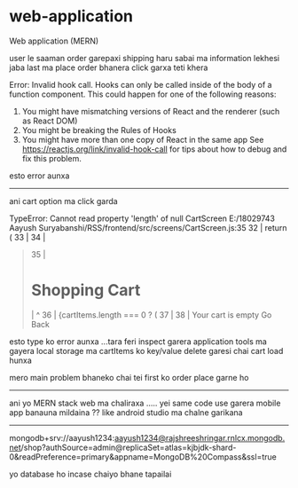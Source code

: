 # web-application
Web application (MERN)


user le saaman order garepaxi shipping haru sabai ma information lekhesi jaba last ma place order bhanera click garxa teti khera 

Error: Invalid hook call. Hooks can only be called inside of the body of a function component. This could happen for one of the following reasons:
1. You might have mismatching versions of React and the renderer (such as React DOM)
2. You might be breaking the Rules of Hooks
3. You might have more than one copy of React in the same app
See https://reactjs.org/link/invalid-hook-call for tips about how to debug and fix this problem.

esto error aunxa


-----------------------------------------------------

ani cart option ma click garda




TypeError: Cannot read property 'length' of null
CartScreen
E:/18029743 Aayush Suryabanshi/RSS/frontend/src/screens/CartScreen.js:35
  32 | return (
  33 |   <Row>
  34 |     <Col md={8}>
> 35 |       <h1>Shopping Cart</h1>
     | ^  36 |       {cartItems.length === 0 ? (
  37 |         <Message>
  38 |           Your cart is empty <Link to='/'>Go Back</Link>
  
  
  
  esto type ko error aunxa ...tara feri inspect garera application tools ma gayera local storage ma cartItems ko key/value delete garesi chai cart load hunxa 
  
  
  mero main problem bhaneko chai tei first ko order place garne ho 
  
  
  ---------------------------------------------------------------------------------------
  
  ani yo MERN stack web ma chaliraxa ..... yei same code use garera mobile app banauna mildaina ?? like android studio ma chalne garikana
  
  
  ----------------------------------------------------------------------------------------
  
  mongodb+srv://aayush1234:aayush1234@rajshreeshringar.rnlcx.mongodb.net/shop?authSource=admin@replicaSet=atlas=kjbjdk-shard-0&readPreference=primary&appname=MongoDB%20Compass&ssl=true
  
  yo database ho incase chaiyo bhane tapailai
  
  
  
  
  
  
  
  
  
  
  

